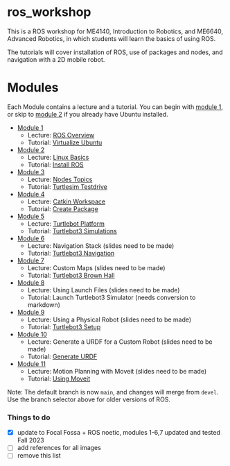 # ros_workshop
This is a ROS workshop for ME4140, Introduction to Robotics, and ME6640, Advanced Robotics, in which students will learn the basics of using ROS.

The tutorials will cover installation of ROS, use of packages and nodes, and navigation with a 2D mobile robot. 

# Modules 

Each Module contains a lecture and a tutorial. You can begin with [module 1](module1/), or skip to [module 2](module2/) if you already have Ubuntu installed.

- [Module 1](module1/) 
  - Lecture: [ROS Overview](https://github.com/thillRobot/ros_workshop/blob/main/module1/lecture1_ros_overview/lecture1_ros_overview.pdf)
  - Tutorial: [Virtualize Ubuntu](https://github.com/thillRobot/ros_workshop/blob/main/module1/tutorial1_virtualize_ubuntu/tutorial1_virtualize_ubuntu.md)
- [Module 2](module2/) 
  - Lecture: [Linux Basics](https://github.com/thillRobot/ros_workshop/blob/main/module2/lecture2_linux_basics/lecture2_linux_basics.pdf)
  - Tutorial: [Install ROS](https://github.com/thillRobot/ros_workshop/blob/main/module2/tutorial2_install_ros/tutorial2_install_ros.md)
- [Module 3](module3/) 
  - Lecture: [Nodes Topics](https://github.com/thillRobot/ros_workshop/blob/main/module3/lecture3_nodes_topics/lecture3_nodes_topics.pdf)
  - Tutorial: [Turtlesim Testdrive](https://github.com/thillRobot/ros_workshop/blob/main/module3/tutorial3_turtlesim_testdrive/tutorial3_turtlesim_testdrive.md)
- [Module 4](module4/) 
  - Lecture: [Catkin Workspace](https://github.com/thillRobot/ros_workshop/blob/main/module4/lecture4_catkin_workspace/lecture4_catkin_workspace.pdf)
  - Tutorial: [Create Package](https://github.com/thillRobot/ros_workshop/blob/main/module4/tutorial4_create_package/tutorial4_create_package.md)
- [Module 5](module5/) 
  - Lecture: [Turtlebot Platform](https://github.com/thillRobot/ros_workshop/blob/main/module5/lecture5_turtlebot_platform/lecture5_turtlebot_platform.pdf)
  - Tutorial: [Turtlebot3 Simulations](https://github.com/thillRobot/ros_workshop/blob/main/module5/tutorial5_turtlebot3_simulations/tutorial5_turtlebot3_simulations.md) 
- [Module 6](module6/) 
  - Lecture: Navigation Stack (slides need to be made)
  - Tutorial: [Turtlebot3 Navigation](https://github.com/thillRobot/ros_workshop/blob/main/module6/tutorial6_turtlebot3_navigation/tutorial6_turtlebot3_navigation.md)
- [Module 7](module7/) 
  - Lecture: Custom Maps (slides need to be made)
  - Tutorial: [Turtlebot3 Brown Hall](https://github.com/thillRobot/ros_workshop/blob/main/module7/tutorial7_turtlebot3_brownhall/tutorial7_turtlebot3_brownhall.md)
- [Module 8](module8/) 
  - Lecture: Using Launch Files (slides need to be made)
  - Tutorial: Launch Turtlebot3 Simulator (needs conversion to markdown)
- [Module 9](module9/) 
  - Lecture: Using a Physical Robot (slides need to be made)
  - Tutorial: [Turtlebot3 Setup](https://github.com/thillRobot/turtlebot3_setup/blob/master/README.md)
- [Module 10](module10/) 
  - Lecture: Generate a URDF for a Custom Robot (slides need to be made)
  - Tutorial: [Generate URDF](https://github.com/thillRobot/ros_workshop/blob/main/module10/tutorial10_generate_urdf/tutorial10_generate_urdf.md)
- [Module 11](module11/) 
  - Lecture: Motion Planning with Moveit (slides need to be made)
  - Tutorial: [Using Moveit](https://github.com/thillRobot/ros_workshop/blob/main/module11/tutorial11_using_moveit/tutorial11_using_moveit.md)

Note: The default branch is now `main`, and changes will merge from `devel`. Use the branch selector above for older versions of ROS. 

### Things to do

- [x] update to Focal Fossa + ROS noetic, modules 1-6,7 updated and tested Fall 2023
- [ ] add references for all images
- [ ] remove this list

